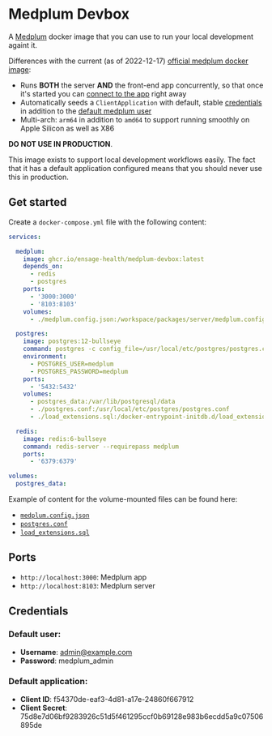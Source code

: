 # Medplum Devbox

A [Medplum](https://www.medplum.com/) docker image that you can use to run your local development againt it.

Differences with the current (as of 2022-12-17) [official medplum docker image](https://hub.docker.com/r/medplum/medplum-server):
 - Runs **BOTH** the server **AND** the front-end app concurrently, so that once it's started you can [connect to the app](http://localhost:3000) right away
 - Automatically seeds a `ClientApplication` with default, stable [credentials](#default-application) in addition to the [default medplum user](#default-user)
 - Multi-arch: `arm64` in addition to `amd64` to support running smoothly on Apple Silicon as well as X86


**DO NOT USE IN PRODUCTION**.

This image exists to support local development workflows easily. The fact that it has a default application configured
means that you should never use this in production.

## Get started

Create a `docker-compose.yml` file with the following content:

```yaml
services:

  medplum:
    image: ghcr.io/ensage-health/medplum-devbox:latest
    depends_on:
      - redis
      - postgres
    ports:
      - '3000:3000'
      - '8103:8103'
    volumes:
      - ./medplum.config.json:/workspace/packages/server/medplum.config.json

  postgres:
    image: postgres:12-bullseye
    command: postgres -c config_file=/usr/local/etc/postgres/postgres.conf
    environment:
      - POSTGRES_USER=medplum
      - POSTGRES_PASSWORD=medplum
    ports:
      - '5432:5432'
    volumes: 
      - postgres_data:/var/lib/postgresql/data
      - ./postgres.conf:/usr/local/etc/postgres/postgres.conf
      - ./load_extensions.sql:/docker-entrypoint-initdb.d/load_extensions.sql

  redis:
    image: redis:6-bullseye
    command: redis-server --requirepass medplum
    ports:
      - '6379:6379'

volumes:
  postgres_data:
```

Example of content for the volume-mounted files can be found here:
 - [`medplum.config.json`](https://github.com/ensage-health/medplum-devbox/blob/main/medplum/medplum.config.json)
 - [`postgres.conf`](https://github.com/ensage-health/medplum-devbox/blob/main/postgres/postgres.conf)
 - [`load_extensions.sql`](https://github.com/ensage-health/medplum-devbox/blob/main/postgres/load_extensions.sql)

## Ports

- `http://localhost:3000`: Medplum app
- `http://localhost:8103`: Medplum server

## Credentials

### Default user:

- **Username**: admin@example.com
- **Password**: medplum_admin

### Default application:

- **Client ID**: f54370de-eaf3-4d81-a17e-24860f667912
- **Client Secret**: 75d8e7d06bf9283926c51d5f461295ccf0b69128e983b6ecdd5a9c07506895de

